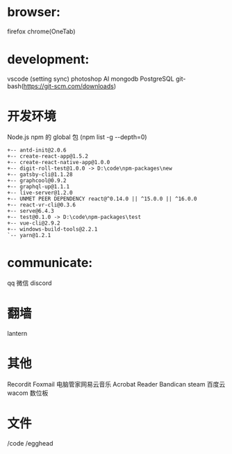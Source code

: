 # browser:

firefox
chrome(OneTab)

# development:

vscode (setting sync)
photoshop
AI
mongodb
PostgreSQL
git-bash(https://git-scm.com/downloads)

# 开发环境

Node.js
npm 的 global 包 (npm list -g --depth=0)

```
+-- antd-init@2.0.6
+-- create-react-app@1.5.2
+-- create-react-native-app@1.0.0
+-- digit-roll-test@1.0.0 -> D:\code\npm-packages\new
+-- gatsby-cli@1.1.28
+-- graphcool@0.9.2
+-- graphql-up@1.1.1
+-- live-server@1.2.0
+-- UNMET PEER DEPENDENCY react@^0.14.0 || ^15.0.0 || ^16.0.0
+-- react-vr-cli@0.3.6
+-- serve@6.4.3
+-- test@0.1.0 -> D:\code\npm-packages\test
+-- vue-cli@2.9.2
+-- windows-build-tools@2.2.1
`-- yarn@1.2.1
```

# communicate:

qq
微信
discord

# 翻墙

lantern

# 其他

Recordit
Foxmail
电脑管家网易云音乐
Acrobat Reader
Bandican
steam
百度云
wacom 数位板

# 文件

/code
/egghead

